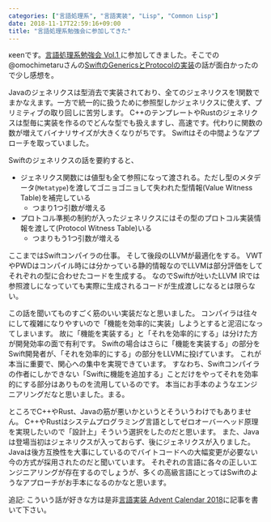 ```yaml
---
categories: ["言語処理系", "言語実装", "Lisp", "Common Lisp"]
date: 2018-11-17T22:59:16+09:00
title: "言語処理系勉強会に参加してきた"
---
```

κeenです。[言語処理系勉強会 Vol.1 ](https://connpass.com/event/104863/)に参加してきました。そこでの@omochimetaruさんの[SwiftのGenericsとProtocolの実装](https://gist.github.com/omochi/58f374f2809fb1c9122d2b0b69948256)の話が面白かったので少し感想を。

<!--more-->

Javaのジェネリクスは型消去で実装されており、全てのジェネリクスを1関数でまかなえます。一方で統一的に扱うために参照型しかジェネリクスに使えず、プリミティブの取り回しに苦労します。
C++のテンプレートやRustのジェネリクスは型毎に実装を作るのでどんな型でも扱えますし、高速です。代わりに関数の数が増えてバイナリサイズが大きくなりがちです。
Swiftはその中間ようなアプローチを取っていました。

Swiftのジェネリクスの話を要約すると、

* ジェネリクス関数には値型も全て参照になって渡される。ただし型のメタデータ(`Metatype`)を渡してゴニョゴニョして失われた型情報(Value Witness Table)を補完している
  + つまり1つ引数が増える
* プロトコル準拠の制約が入ったジェネリクスにはその型のプロトコル実装情報を渡して(Protocol Witness Table)いる
  + つまりもう1つ引数が増える


ここまではSwiftコンパイラの仕事。
そして後段のLLVMが最適化をする。
VWTやPWDはコンパイル時には分かっている静的情報なのでLLVMは部分評価をしてそれぞれの型に合わせたコードを生成する。
なのでSwiftが吐いたLLVM IRでは参照渡しになっていても実際に生成されるコードが生成渡しになるとは限らない。

この話を聞いてものすごく筋のいい実装だなと思いました。
コンパイラは往々にして複雑になりやすいので「機能を効率的に実装」しようとすると泥沼になってしまいます。
故に「機能を実装する」と「それを効率的にする」は分けた方が開発効率の面で有利です。
Swiftの場合はさらに「機能を実装する」の部分をSwift開発者が、「それを効率的にする」の部分をLLVMに投げています。
これが本当に重要で、関心への集中を実現できています。
すなわち、Swiftコンパイラの作者にしかできない「Swiftに機能を追加する」ことだけをやってそれを効率的にする部分はありものを流用しているのです。
本当にお手本のようなエンジニアリングだなと思いました。まる。

ところでC++やRust、Javaの筋が悪いかというとそういうわけでもありません。
C++やRustはシステムプログラミング言語としてゼロオーバーヘッド原理を実現したいので「設計上」そういう選択をしたのだと思います。
また、Javaは登場当初はジェネリクスが入っておらず、後にジェネリクスが入りました。
Javaは後方互換性を大事にしているのでバイトコードへの大幅変更が必要ない今の方式が採用されたのだと聞いています。
それぞれの言語に各々の正しいエンジニアリングが存在するのでしょうが、多くの高級言語にとってはSwiftのようなアプローチがお手本になるのかなと思います。

追記:
こういう話が好きな方は是非[言語実装 Advent Calendar 2018](https://qiita.com/advent-calendar/2018/lang_dev)に記事を書いて下さい。
